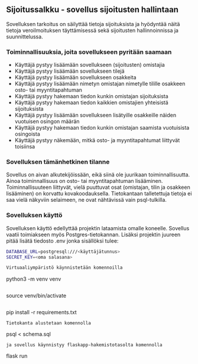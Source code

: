 ## Sijoitussalkku - sovellus sijoitusten hallintaan
Sovelluksen tarkoitus on säilyttää tietoja sijoituksista ja hyödyntää näitä tietoja veroilmoituksen 
täyttämisessä sekä sijoitusten hallinnoinnissa ja suunnittelussa. 

### Toiminnallisuuksia, joita sovellukseen pyritään saamaan
- Käyttäjä pystyy lisäämään sovellukseen (sijoitusten) omistajia
- Käyttäjä pystyy lisäämään sovellukseen tilejä
- Käyttäjä pystyy lisäämään sovellukseen osakkeita
- Käyttäjä pystyy lisäämään nimetyn omistajan nimetylle tilille osakkeen osto- tai myyntitapahtuman
- Käyttäjä pystyy hakemaan tiedon kunkin omistajan sijoituksista
- Käyttäjä pystyy hakemaan tiedon kaikkien omistajien yhteisistä sijoituksista
- Käyttäjä pystyy lisäämään sovellukseen lisätyille osakkeille näiden vuotuisen osingon määrän
- Käyttäjä pystyy hakemaan tiedon kunkin omistajan saamista vuotuisista osingoista
- Käyttäjä pystyy näkemään, mitkä osto- ja myyntitapahtumat liittyvät toisiinsa

### Sovelluksen tämänhetkinen tilanne
Sovellus on aivan alkutekijöissään, eikä siinä ole juurikaan toiminnallisuutta. Ainoa toiminnallisuus
on osto- tai myyntitapahtuman lisääminen. Toiminnallisuuteen liittyvät, vielä puuttuvat osat (omistajan,
tilin ja osakkeen lisääminen) on korvattu kovakoodauksella. Tietokantaan talletettuja tietoja ei saa
vielä näkyviin selaimeen, ne ovat nähtävissä vain psql-tulkilla. 

### Sovelluksen käyttö
Sovelluksen käyttö edellyttää projektin lataamista omalle koneelle. Sovellus vaatii toimiakseen myös
Postgres-tietokannan. Lisäksi projektin juureen pitää lisätä tiedosto .env jonka sisällöksi tulee:
```bash
DATABASE_URL=postgresql:///<käyttäjätunnus>
SECRET_KEY=<oma salasana>

Virtuaaliympäristö käynnistetään komennoilla 
```
python3 -m venv venv
```
```
source venv/bin/activate
```
```
pip install -r requirements.txt
```
Tietokanta alustetaan komennolla
```
psql < schema.sql
```
ja sovellus käynnistyy flaskapp-hakemistotasolta komennolla
```
flask run
```

